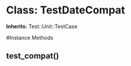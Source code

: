 # Class: TestDateCompat
**Inherits:** Test::Unit::TestCase
    




#Instance Methods
## test_compat() [](#method-i-test_compat)

